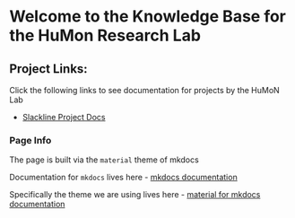 # Welcome to the Knowledge Base for the HuMon Research Lab 

## Project Links:
Click the following links to see documentation for projects by the HuMoN Lab

- [Slackline Project Docs](https://humon-research-lab.github.io/freemocap_slackline_project/)

### Page Info
The page is built via the `material` theme of mkdocs

Documentation for `mkdocs` lives here - 
[mkdocs documentation](https://www.mkdocs.org/)

Specifically the theme we are using lives here -
[material for mkdocs documentation](https://squidfunk.github.io/mkdocs-material/)
